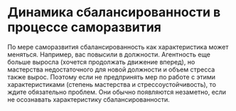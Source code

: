 # Динамика сбалансированности в процессе саморазвития

По мере саморазвития сбалансированность как характеристика может меняться. Например, вас повысили в должности. Агентность еще больше выросла (хочется продолжать движение вперед), но мастерства недостаточного для новой должности и объем стресса также вырос. Поэтому если не предпринять мер по работе с этими характеристиками (степень мастерства и стрессоустойчивость), то ждите обязательно проблем. Они обычно появляются незаметно, если не осознавать характеристику сбалансированности.
